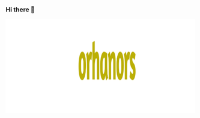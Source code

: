 ### Hi there 👋


<p align="center">
    <img src="https://github.com/orhanors/orhanors/blob/main/me.png" width="550px" height="250px" alt="tanay toshniwal" />
</p>
